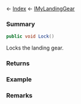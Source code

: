 ← [Index](Api-Index) ← [IMyLandingGear](SpaceEngineers.Game.ModAPI.Ingame.IMyLandingGear)

### Summary

```csharp
public void Lock()
```

Locks the landing gear.

### Returns

### Example

### Remarks


